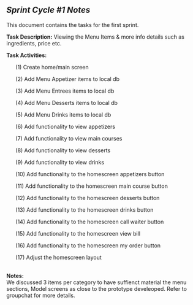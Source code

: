 <h2><i>Sprint Cycle #1 Notes</i></h2>
This document contains the tasks for the first sprint.
</br>

<b>Task Description:</b></bt> Viewing the Menu Items & more info details such as ingredients, price etc.

<b>Task Activities:</b>
<ol> (1) Create home/main screen </ol>
<ol> (2) Add Menu Appetizer items to local db</ol> 
<ol> (3) Add Menu Entrees items to local db</ol> 
<ol> (4) Add Menu Desserts items to local db</ol> 
<ol> (5) Add Menu Drinks items to local db</ol> 
<ol> (6) Add functionality to view appetizers </ol> 
<ol> (7) Add functionality to view main courses </ol> 
<ol> (8) Add functionality to view desserts </ol> 
<ol> (9) Add functionality to view drinks </ol> 
<ol> (10) Add functionality to the homescreen appetizers button</ol> 
<ol> (11) Add functionality to the homescreen main course button</ol> 
<ol> (12) Add functionality to the homescreen desserts button</ol> 
<ol> (13) Add functionality to the homescreen drinks button</ol> 
<ol> (14) Add functionality to the homescreen call waiter button </ol> 
<ol> (15) Add functionality to the homescreen view bill</ol> 
<ol> (16) Add functionality to the homescreen my order button </ol> 
<ol> (17) Adjust the homescreen layout</ol> 







</br><b> Notes:</b></br>
 We discussed 3 items per category to have suffienct material the menu sections, Model screens as close to the prototype develeoped.
 Refer to groupchat for more details.



